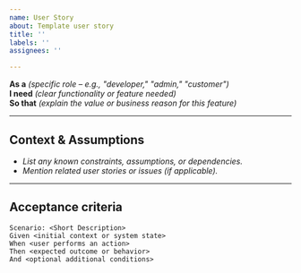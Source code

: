 ```yaml
---
name: User Story
about: Template user story
title: ''
labels: ''
assignees: ''

---
```


**As a** _(specific role – e.g., "developer," "admin," "customer")_  
**I need** _(clear functionality or feature needed)_  
**So that** _(explain the value or business reason for this feature)_

---

## **Context & Assumptions**
- _List any known constraints, assumptions, or dependencies._  
- _Mention related user stories or issues (if applicable)._

---

## **Acceptance criteria**
```gherkin
Scenario: <Short Description>  
Given <initial context or system state>  
When <user performs an action>  
Then <expected outcome or behavior>  
And <optional additional conditions>
